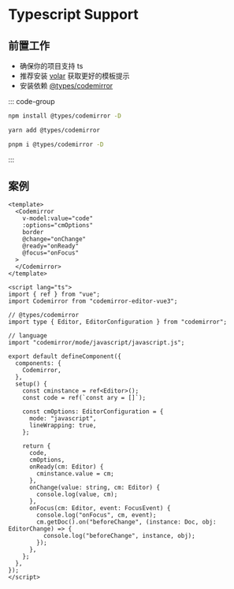 # Typescript Support
## 前置工作

- 确保你的项目支持 ts
- 推荐安装 [volar](https://marketplace.visualstudio.com/items?itemName=johnsoncodehk.volar) 获取更好的模板提示
- 安装依赖 [@types/codemirror](https://www.npmjs.com/package/@types/codemirror)

::: code-group
```bash [npm]
npm install @types/codemirror -D
```
```bash [yarn]
yarn add @types/codemirror
```
```bash [pnpm]
pnpm i @types/codemirror -D
```
:::


## 案例

```vue
<template>
  <Codemirror
    v-model:value="code"
    :options="cmOptions"
    border
    @change="onChange"
    @ready="onReady"
    @focus="onFocus"
  >
  </Codemirror>
</template>

<script lang="ts">
import { ref } from "vue";
import Codemirror from "codemirror-editor-vue3";

// @types/codemirror
import type { Editor, EditorConfiguration } from "codemirror";

// language
import "codemirror/mode/javascript/javascript.js";

export default defineComponent({
  components: {
    Codemirror,
  },
  setup() {
    const cminstance = ref<Editor>();
    const code = ref(`const ary = []`);

    const cmOptions: EditorConfiguration = {
      mode: "javascript",
      lineWrapping: true,
    };

    return {
      code,
      cmOptions,
      onReady(cm: Editor) {
        cminstance.value = cm;
      },
      onChange(value: string, cm: Editor) {
        console.log(value, cm);
      },
      onFocus(cm: Editor, event: FocusEvent) {
        console.log("onFocus", cm, event);
        cm.getDoc().on("beforeChange", (instance: Doc, obj: EditorChange) => {
          console.log("beforeChange", instance, obj);
        });
      },
    };
  },
});
</script>
```
